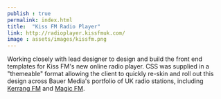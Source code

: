 ```yaml
---
publish : true
permalink: index.html
title:  "Kiss FM Radio Player"
link: http://radioplayer.kissfmuk.com/
image : assets/images/kissfm.png
---
```


Working closely with lead designer to design and build the front end templates for Kiss FM's new online radio player. CSS was supplied in a "themeable" format allowing the client to quickly re-skin and roll out this design across Bauer Media's portfolio of UK radio stations, including <a href="http://radioplayer.kerrangradio.co.uk/" target="_blank">Kerrang FM</a> and <a href="http://radioplayer.magic.co.uk/live/" target="_blank">Magic FM</a>. 